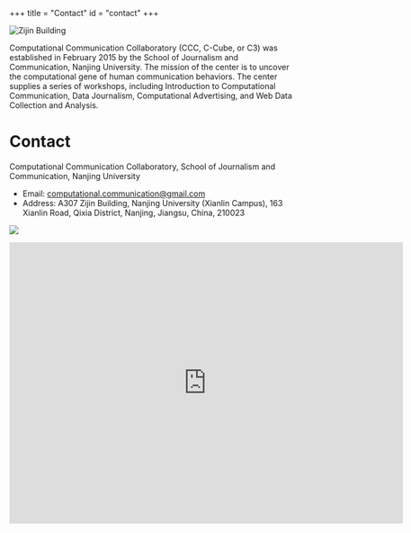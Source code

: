 +++
title = "Contact"
id = "contact"
+++

![Zijin Building](/img/carousel/jc.svg)

Computational Communication Collaboratory (CCC, C-Cube, or C3) was established in February 2015 by the School of Journalism and Communication, Nanjing University. The mission of the center is to uncover the computational gene of human communication behaviors. The center supplies a series of workshops, including Introduction to Computational Communication, Data Journalism, Computational Advertising, and Web Data Collection and Analysis.

# Contact

Computational Communication Collaboratory, School of Journalism and Communication, Nanjing University

- Email: computational.communication@gmail.com
- Address: A307 Zijin Building, Nanjing University (Xianlin Campus),
163 Xianlin Road, Qixia District, Nanjing, Jiangsu, China, 210023

![](/img/zijin.png)


<iframe src="https://j.map.baidu.com/2a3-2" width="700" height="500" frameborder="0" scrolling="yes"></iframe>
